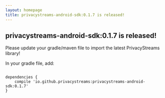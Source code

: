 ```yaml
---
layout: homepage
title: privacystreams-android-sdk:0.1.7 is released!
---
```


## privacystreams-android-sdk:0.1.7 is released!

Please update your gradle/maven file to import the latest PrivacyStreams library!

In your gradle file, add:

<pre>
<code class="language-json">
dependencies {
    compile 'io.github.privacystreams:privacystreams-android-sdk:0.1.7'
}
</code>
</pre>
